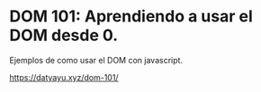 # DOM 101: Aprendiendo a usar el DOM desde 0.

Ejemplos de como usar el DOM con javascript. 

https://datyayu.xyz/dom-101/
